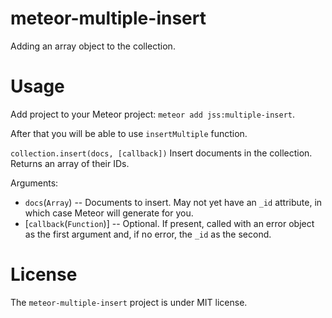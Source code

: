 # meteor-multiple-insert
Adding an array object to the collection.

# Usage
Add project to your Meteor project: `meteor add jss:multiple-insert`.

After that you will be able to use `insertMultiple` function.

`collection.insert(docs, [callback])`
Insert documents in the collection. Returns an array of their IDs.

Arguments:
- `docs`(`Array`) -- Documents to insert. May not yet have an `_id` attribute, in which case Meteor will generate for you.
- [`callback`(`Function`)] -- Optional. If present, called with an error object as the first argument and, if no error, the `_id` as the second.

# License
The `meteor-multiple-insert` project is under MIT license.
